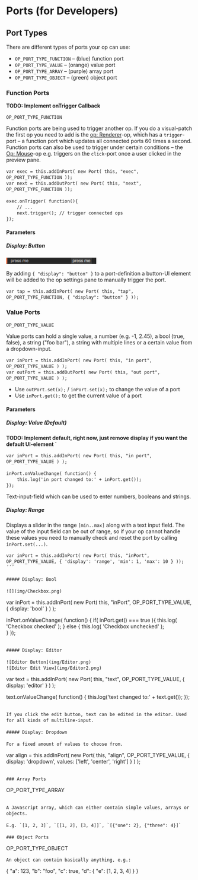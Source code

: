 # Ports (for Developers)

## Port Types

There are different types of ports your op can use:  

- `OP_PORT_TYPE_FUNCTION` – (blue) function port
- `OP_PORT_TYPE_VALUE` – (orange) value port
- `OP_PORT_TYPE_ARRAY` – (purple) array port
- `OP_PORT_TYPE_OBJECT` – (green) object port

### Function Ports

**TODO: Implement onTrigger Callback**

```
OP_PORT_TYPE_FUNCTION
```

Function ports are being used to trigger another op. If you do a visual-patch the first op you need to add is the [op: Renderer](#)-op, which has a `trigger`-port – a function port which updates all connected ports 60 times a second.
Function ports can also be used to trigger under certain conditions – the [Op: Mouse](#)-op e.g. triggers on the `click`-port once a user clicked in the preview pane.

```
var exec = this.addInPort( new Port( this, "exec", OP_PORT_TYPE_FUNCTION ));
var next = this.addOutPort( new Port( this, "next", OP_PORT_TYPE_FUNCTION ));

exec.onTrigger( function(){
	// ...
	next.trigger(); // trigger connected ops
});
```

#### Parameters

##### Display: Button

![Button](img/Button.png)  

By adding `{ "display": "button" }` to a port-definition a button-UI element will be added to the op settings pane to manually trigger the port.

```
var tap = this.addInPort( new Port( this, "tap", OP_PORT_TYPE_FUNCTION, { "display": "button" } ));
```

### Value Ports

```
OP_PORT_TYPE_VALUE
```

Value ports can hold a single value, a number (e.g. -1, 2.45), a bool (true, false), a string ("foo bar"), a string with multiple lines or a certain value from a dropdown-input. 

```
var inPort = this.addInPort( new Port( this, "in port", OP_PORT_TYPE_VALUE ) );
var outPort = this.addOutPort( new Port( this, "out port", OP_PORT_TYPE_VALUE ) );
```

- Use `outPort.set(x);` / `inPort.set(x);` to change the value of a port
- Use `inPort.get();` to get the current value of a port

#### Parameters

##### Display: Value (Default)

**TODO: Implement default, right now, just remove display if you want the default UI-element `**  

```
var inPort = this.addInPort( new Port( this, "in port", OP_PORT_TYPE_VALUE ) );

inPort.onValueChange( function() {
    this.log('in port changed to:' + inPort.get());
});
```

Text-input-field which can be used to enter numbers, booleans and strings.

##### Display: Range

Displays a slider in the range `[min..max]` along with a text input field. The value of the input field can be out of range, so if your op cannot handle these values you need to manually check and reset the port by calling `inPort.set(...)`.

```
var inPort = this.addInPort( new Port( this, "inPort", OP_PORT_TYPE_VALUE, { 'display': 'range', 'min': 1, 'max': 10 } ));
´´´

##### Display: Bool

![](img/Checkbox.png)

```
var inPort = this.addInPort( new Port( this, "inPort", OP_PORT_TYPE_VALUE, { display: 'bool' } ) );

inPort.onValueChange( function() {
	if( inPort.get() === true ){
		this.log( 'Checkbox checked' );	
	} else {
		this.log( 'Checkbox unchecked' );	
	}
});
```

##### Display: Editor

![Editor Button](img/Editor.png)
![Editor Edit View](img/Editor2.png)

```
var text = this.addInPort( new Port( this, "text", OP_PORT_TYPE_VALUE, { display: 'editor' } ) );

text.onValueChange( function() {
    this.log('text changed to:' + text.get());
});
```

If you click the edit button, text can be edited in the editor. Used for all kinds of multiline-input.

##### Display: Dropdown

For a fixed amount of values to choose from.

```
var align = this.addInPort( new Port( this, "align", OP_PORT_TYPE_VALUE, { display: 'dropdown', values: ['left', 'center', 'right'] } ) );
```

### Array Ports

```
OP_PORT_TYPE_ARRAY
```

A Javascript array, which can either contain simple values, arrays or objects.

E.g. `[1, 2, 3]`, `[[1, 2], [3, 4]]`, `[{"one": 2}, {"three": 4}]`

### Object Ports

```
OP_PORT_TYPE_OBJECT
```
An object can contain basically anything, e.g.:

```
{
  "a": 123,
  "b": "foo",
  "c": true,
  "d": {
    "e": [1, 2, 3, 4]
  }
}
```
